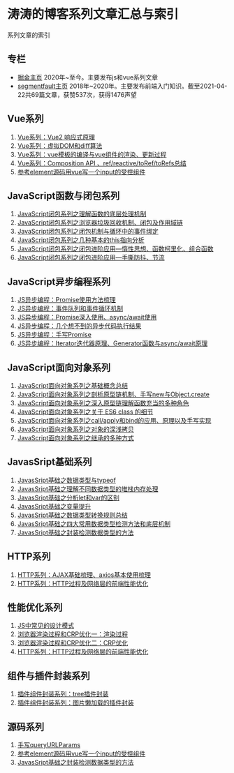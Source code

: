 # 涛涛的博客系列文章汇总与索引

系列文章的索引

## 专栏

* [掘金主页](https://juejin.cn/user/747323636587997/posts)  2020年~至今。主要发布js和vue系列文章
* [segmentfault主页](https://segmentfault.com/u/mataotao/articles?sort=vote) 2018年~2020年。主要发布前端入门知识。截至2021-04-22共69篇文章，获赞537次，获得1476声望

## Vue系列
1. [Vue系列：Vue2 响应式原理](https://juejin.cn/post/6990018362391265287)
2. [Vue系列：虚拟DOM和diff算法](https://juejin.cn/post/6995204870114377741)
3. [Vue系列：vue模板的编译与vue组件的渲染、更新过程](https://juejin.cn/post/6995232345749979172)
4. [Vue系列：Composition API 、ref/reactive/toRef/toRefs总结](https://juejin.cn/post/6996163301650464775)
5. [参考element源码用vue写一个input的受控组件](https://juejin.cn/post/6945307209819488270/)

## JavaScript函数与闭包系列

1. [JavaScript闭包系列之理解函数的底层处理机制](https://juejin.cn/post/6882028982200434701/)
2. [JavaScript闭包系列之浏览器垃圾回收机制、闭包及作用域链](https://juejin.cn/post/6917237481595207688/)
3. [JavaScript闭包系列之闭包机制与循环中的事件绑定](https://juejin.cn/post/6918182773924724750/)
3. [JavaScript闭包系列之几种基本的this指向分析](https://juejin.cn/post/6918725304768790541)
4. [JavaScript闭包系列之闭包进阶应用—惰性思想、函数柯里化、组合函数](https://juejin.cn/post/6934295655397457934/)
5. [JavaScript闭包系列之闭包进阶应用—手撕防抖、节流](https://juejin.cn/post/6935767970652094477/)

## JavaScript异步编程系列
1. [JS异步编程：Promise使用方法梳理](https://juejin.cn/post/6954264984830345252)
2. [JS异步编程：事件队列和事件循环机制](https://juejin.cn/post/6975903958451617799)
3. [JS异步编程：Promise深入使用、async/await使用](https://juejin.cn/post/6976662408295088158)
4. [JS异步编程：几个想不到的异步代码执行结果](https://juejin.cn/post/6976662957224624136)
5. [JS异步编程：手写Promise](https://juejin.cn/post/6977270541631619108)
6. [JS异步编程：Iterator迭代器原理、Generator函数与async/await原理](https://juejin.cn/post/6978766285324681253)
## JavaScript面向对象系列

1. [JavaScript面向对象系列之基础概念总结](https://juejin.cn/post/6943593611355226142/)
1. [JavaScript面向对象系列之剖析原型链机制、手写new与Object.create](https://juejin.cn/post/6946962335860785160/)
1. [JavaScript面向对象系列之深入原型链理解函数充当的多种角色](https://juejin.cn/post/6947229348604674061)
1. [JavaScript面向对象系列之关于 ES6 class 的细节](https://juejin.cn/post/6947353089355546637)
1. [JavaScript面向对象系列之call/apply和bind的应用、原理以及手写实现](https://juejin.cn/post/6949723248451928094)
1. [JavaScript面向对象系列之对象的深浅拷贝](https://juejin.cn/post/6953649370910687268/)
1. [JavaScript面向对象系列之继承的多种方式](https://juejin.cn/post/6953885775096184840/)


## JavasSript基础系列

1. [JavasSript基础之数据类型与typeof](https://juejin.cn/post/6880749980311617549)
2. [JavasSript基础之理解不同数据类型的堆栈内存处理](https://juejin.cn/post/6880758339052142600/)
3. [JavasSript基础之分析let和var的区别](https://juejin.cn/post/6918185426469519367/)
4. [JavasSript基础之变量提升](https://juejin.cn/post/6923441559686004750/)
5. [JavasSript基础之数据类型转换规则总结](https://juejin.cn/post/6934288549592170503/)
6. [JavasSript基础之四大常用数据类型检测方法和底层机制](https://juejin.cn/post/6950899825168613389/)
7. [JavasSript基础之封装检测数据类型的方法](https://juejin.cn/post/6950901721065324558/)

## HTTP系列
1. [HTTP系列：AJAX基础梳理、axios基本使用梳理](https://juejin.cn/post/6985823318070788110)
1. [HTTP系列：HTTP过程及网络层的前端性能优化](https://juejin.cn/post/6986268029055139847)

## 性能优化系列

1. [JS中常见的设计模式](https://juejin.cn/post/6985939863203741703)
1. [浏览器渲染过程和CRP优化一：渲染过程](https://juejin.cn/post/6975028927223824391)
1. [浏览器渲染过程和CRP优化二：CRP优化](https://juejin.cn/post/6975093992232845342)
1. [HTTP系列：HTTP过程及网络层的前端性能优化](https://juejin.cn/post/6986268029055139847)

## 组件与插件封装系列
1. [插件组件封装系列：tree插件封装](https://juejin.cn/post/6988105930248290318)
2. [插件组件封装系列：图片懒加载的插件封装
   ](https://juejin.cn/post/6988026736382312485)
## 源码系列

1. [手写queryURLParams](https://juejin.cn/post/6949726811681112077/)
2. [参考element源码用vue写一个input的受控组件](https://juejin.cn/post/6945307209819488270/)
3. [JavasSript基础之封装检测数据类型的方法](https://juejin.cn/post/6950901721065324558)
